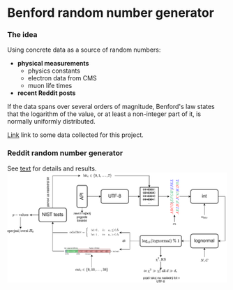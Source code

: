 # Benford random number generator

### The idea
Using concrete data as a source of random numbers:
- **physical measurements**
  - physics constants
  - electron data from CMS
  - muon life times
- **recent Reddit posts**

If the data spans over several orders of magnitude, Benford's law states that the logarithm of the value, or at least a non-integer part of it, is normally uniformly distributed.

[Link](https://www.kaggle.com/datasets/thunderz/a-month-of-askreddit) link to some data collected for this project.

### Reddit random number generator
See [text](src/porocilo/main.pdf) for details and results.
![reddit rng](src/porocilo/images/text_rng_postopek.png)
